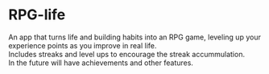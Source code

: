 # RPG-life  

An app that turns life and building habits into an RPG game, leveling up your experience points as you improve in real life.  
Includes streaks and level ups to encourage the streak accummulation.  
In the future will have achievements and other features.

